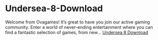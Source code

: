 # Undersea-8-Download
Welcome from Ovagames! It’s great to have you join our active gaming community. Enter a world of never-ending entertainment where you can find a fantastic selection of games, from new…
[Undersea 8 Download](https://ovagame.org/undersea-8-download/)
